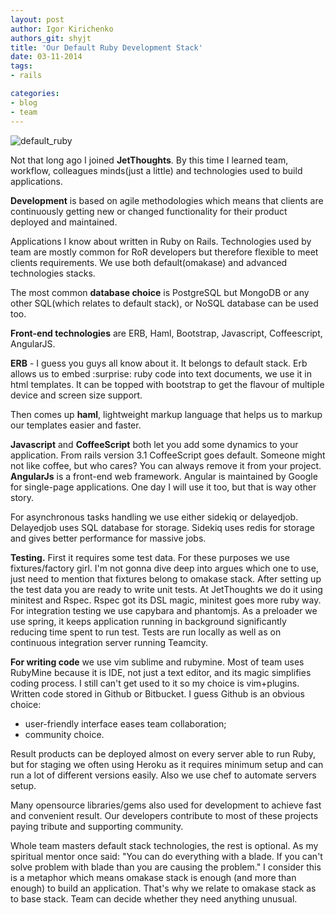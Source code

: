 ```yaml
---
layout: post
author: Igor Kirichenko
authors_git: shyjt
title: 'Our Default Ruby Development Stack'
date: 03-11-2014
tags:
- rails

categories:
- blog
- team
---
```

<div class="left" style="margin-right: 1em;">
    <img src="https://cloud.githubusercontent.com/assets/5908100/4884942/7d47496a-6370-11e4-8bbd-897931ce3da7.jpg" title="default_ruby"/>
</div>

Not that long ago I joined **JetThoughts**. By this time I learned team, workflow, colleagues minds(just a little) and technologies used to build applications.

**Development** is based on agile methodologies which means that clients are continuously getting new or changed functionality for their product deployed and maintained.

Applications I know about written in Ruby on Rails. Technologies used by team are mostly common for RoR developers but therefore flexible to meet clients requirements. We use both default(omakase) and advanced technologies stacks.

The most common **database choice** is PostgreSQL but MongoDB or any other SQL(which relates to default stack), or NoSQL database can be used too. 

<!--cut-->

**Front-end technologies** are ERB, Haml, Bootstrap, Javascript, Coffeescript, AngularJS. 

**ERB** - I guess you guys all know about it. It belongs to default stack. Erb allows us to embed :surprise: ruby code into text documents, we use it in html templates. It can be topped with bootstrap to get the flavour of multiple device and screen size support. 

Then comes up **haml**, lightweight markup language that helps us to markup our templates easier and faster. 

**Javascript** and **СoffeeScript** both let you add some dynamics to your application. From rails version 3.1 СoffeeScript goes default. Someone might not like coffee, but who cares? You can always remove it from your project. **AngularJs** is a front-end web framework. Angular is maintained by Google for single-page applications. One day I will use it too, but that is way other story.

For asynchronous tasks handling we use either sidekiq or delayedjob. Delayedjob uses SQL database for storage. Sidekiq uses redis for storage and gives better performance for massive jobs.

**Testing.** First it requires some test data. For these  purposes we use fixtures/factory girl. I'm not gonna dive deep into argues which one to use, just need to mention that fixtures belong to omakase stack. After setting up the test data you are ready to write unit tests. At  JetThoughts we do it using minitest and Rspec. Rspec got its DSL magic, minitest goes more ruby way. For integration testing we use capybara and phantomjs. As a  preloader we use spring, it keeps application running in background significantly reducing time spent to run test. Tests are run locally as well as on continuous integration server running Teamcity.

**For writing code** we use vim sublime and rubymine. Most of team uses RubyMine because it is IDE, not just a text editor, and its magic simplifies coding process. I still can't get used to it so my choice is vim+plugins. Written code stored in Github or Bitbucket. I guess Github is an obvious choice:

* user-friendly interface eases team collaboration;
* community choice.

Result products can be deployed almost on every server able to run Ruby, but for staging we often using Heroku as it requires minimum setup and can run a lot of different versions easily. Also we use chef to automate servers setup.

Many opensource libraries/gems also used for development to achieve fast and convenient result. Our developers contribute to most of these projects paying tribute and supporting community.

Whole team masters default stack technologies, the rest is optional. As my spiritual mentor once said: "You can do everything with a blade. If you can't solve problem with blade than you are causing the problem." I consider this is a metaphor which means omakase stack is enough (and more than enough) to build an application. That's why we relate to omakase stack as to base stack. Team can decide whether they need anything unusual.
